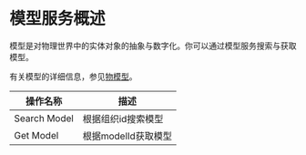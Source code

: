 # 模型服务概述

模型是对物理世界中的实体对象的抽象与数字化。你可以通过模型服务搜索与获取模型。

有关模型的详细信息，参见[物模型](https://www.envisioniot.com/docs/device-connection/zh_CN/latest/howto/model/model_overview.html)。

| 操作名称     | 描述                |
|--------------|---------------------|
| Search Model | 根据组织id搜索模型  |
| Get Model    | 根据modelId获取模型 |
